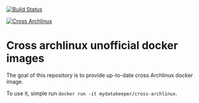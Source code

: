 [![Build Status](https://travis-ci.org/mydatakeeper/cross-archlinux.svg?branch=master)](https://travis-ci.org/mydatakeeper/cross-archlinux)

[![Cross Archlinux](https://www.archlinux.org/static/archnavbar/archlogo.a2d0ef2df27d.png)](https://www.archlinux.org/static/archnavbar/archlogo.a2d0ef2df27d.png)
# Cross archlinux unofficial docker images

The goal of this repository is to provide up-to-date cross Archlinux docker image.

To use it, simple run `docker run -it mydatakeeper/cross-archlinux`.
